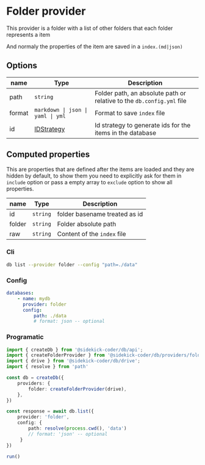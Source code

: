 # Folder provider

This provider is a folder with a list of other folders that each folder represents a item

And normaly the properties of the item are saved in a `index.(md|json)`

## Options

| name | Type | Description |
| --- | --- | --- |
| path | `string` | Folder path, an absolute path or relative to the `db.config.yml` file
| format | `markdown \| json \| yaml \| yml` | Format to save `index` file
| id | [IDStrategy](../id-strategy.md) | Id strategy to generate ids for the items in the database

## Computed properties

This are properties that are defined after the items are loaded and they are hidden by default, to show them you need to explicitly ask for them in `include` option or pass a empty array to `exclude` option to show all properties.

| name | Type | Description |
| --- | --- | --- |
| id | `string` | folder basename treated as id
| folder | `string` | Folder absolute path
| raw | `string` | Content of the `index` file

### Cli

```bash
db list --provider folder --config "path=./data"
```

### Config

```yaml
databases:
    - name: mydb 
      provider: folder 
      config:
          path: ./data 
          # format: json -- optional
```

### Programatic

```ts
import { createDb } from '@sidekick-coder/db/api';
import { createFolderProvider } from '@sidekick-coder/db/providers/folder';
import { drive } from '@sidekick-coder/db/drive';
import { resolve } from 'path'

const db = createDb({
    providers: {
        folder: createFolderProvider(drive),
    },
})

const response = await db.list({
    provider: 'folder',
    config: {
        path: resolve(process.cwd(), 'data')
        // format: 'json' -- optional
     }
})

run()

```
